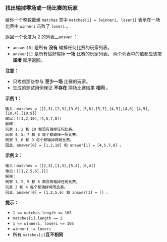 ### 找出输掉零场或一场比赛的玩家 ###
给你一个整数数组 `matches` 其中 `matches[i] = [winneri, loseri]` 表示在一场比赛中 `winneri` 击败了 `loseri` 。

返回一个长度为 2 的列表__`answer` ：

* `answer[0]` 是所有 **没有** 输掉任何比赛的玩家列表。
* `answer[1]` 是所有恰好输掉 **一场** 比赛的玩家列表。
两个列表中的值都应该按 **递增** 顺序返回。

**注意：**

* 只考虑那些参与 **至少一场** 比赛的玩家。
* 生成的测试用例保证 **不存在** 两场比赛结果 **相同** 。


**示例 1：**

```
输入：matches = [[1,3],[2,3],[3,6],[5,6],[5,7],[4,5],[4,8],[4,9],[10,4],[10,9]]
输出：[[1,2,10],[4,5,7,8]]
解释：
玩家 1、2 和 10 都没有输掉任何比赛。
玩家 4、5、7 和 8 每个都输掉一场比赛。
玩家 3、6 和 9 每个都输掉两场比赛。
因此，answer[0] = [1,2,10] 和 answer[1] = [4,5,7,8] 。
```

**示例 2：**

```
输入：matches = [[2,3],[1,3],[5,4],[6,4]]
输出：[[1,2,5,6],[]]
解释：
玩家 1、2、5 和 6 都没有输掉任何比赛。
玩家 3 和 4 每个都输掉两场比赛。
因此，answer[0] = [1,2,5,6] 和 answer[1] = [] 。
```



**提示：**

* `1 <= matches.length <= 105`
* `matches[i].length == 2`
* `1 <= winneri, loseri <= 105`
* `winneri != loseri`
* 所有 `matches[i]`**互不相同**

